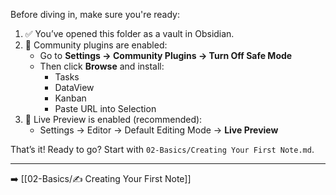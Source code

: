 Before diving in, make sure you're ready:

1. ✅ You’ve opened this folder as a vault in Obsidian.
2. 🧩 Community plugins are enabled:
   - Go to **Settings → Community Plugins → Turn Off Safe Mode**
   - Then click **Browse** and install:
     - Tasks
     - DataView
     - Kanban
     - Paste URL into Selection
3. 🧪 Live Preview is enabled (recommended):
   - Settings → Editor → Default Editing Mode → **Live Preview**

That’s it! Ready to go? Start with `02-Basics/Creating Your First Note.md`.

---

➡️ [[02-Basics/✍️ Creating Your First Note]]